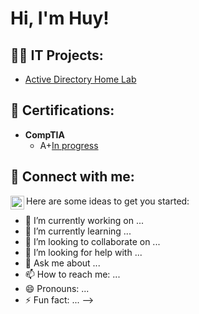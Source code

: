 <h1>Hi, I'm Huy!

<h2>👨‍💻 IT Projects:</h2>

- [Active Directory Home Lab](https://github.com/hmdoan2/ActiveDirectoryHomeLab)
 
<h2>📖 Certifications:</h2>

- <b>CompTIA</b>
  - A+[In progress](https://imgur.com/a/71CD3Yf.jpg)

<h2> 🤳 Connect with me:</h2>

[<img align="left" alt="JoshMadakor | LinkedIn" width="22px" src="https://cdn.jsdelivr.net/npm/simple-icons@v3/icons/linkedin.svg" />][linkedin]

[linkedin]: www.linkedin.com/in/huy-doan-72175323b



Here are some ideas to get you started:

- 🔭 I’m currently working on ...
- 🌱 I’m currently learning ...
- 👯 I’m looking to collaborate on ...
- 🤔 I’m looking for help with ...
- 💬 Ask me about ...
- 📫 How to reach me: ...
- 😄 Pronouns: ...
- ⚡ Fun fact: ...
-->
